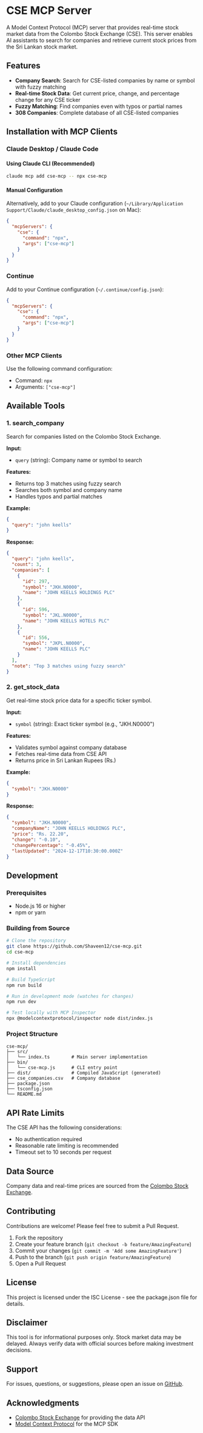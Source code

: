 # CSE MCP Server
<!-- 
[![npm version](https://badge.fury.io/js/cse-mcp.svg)](https://www.npmjs.com/package/cse-mcp)
[![npm downloads](https://img.shields.io/npm/dm/cse-mcp.svg)](https://www.npmjs.com/package/cse-mcp) -->

A Model Context Protocol (MCP) server that provides real-time stock market data from the Colombo Stock Exchange (CSE). This server enables AI assistants to search for companies and retrieve current stock prices from the Sri Lankan stock market.

## Features

- **Company Search**: Search for CSE-listed companies by name or symbol with fuzzy matching
- **Real-time Stock Data**: Get current price, change, and percentage change for any CSE ticker
- **Fuzzy Matching**: Find companies even with typos or partial names
- **308 Companies**: Complete database of all CSE-listed companies

## Installation with MCP Clients

### Claude Desktop / Claude Code

#### Using Claude CLI (Recommended)
```bash
claude mcp add cse-mcp -- npx cse-mcp
```

#### Manual Configuration
Alternatively, add to your Claude configuration (`~/Library/Application Support/Claude/claude_desktop_config.json` on Mac):

```json
{
  "mcpServers": {
    "cse": {
      "command": "npx",
      "args": ["cse-mcp"]
    }
  }
}
```

### Continue

Add to your Continue configuration (`~/.continue/config.json`):

```json
{
  "mcpServers": {
    "cse": {
      "command": "npx",
      "args": ["cse-mcp"]
    }
  }
}
```

### Other MCP Clients

Use the following command configuration:
- Command: `npx`
- Arguments: `["cse-mcp"]`

## Available Tools

### 1. search_company

Search for companies listed on the Colombo Stock Exchange.

**Input:**
- `query` (string): Company name or symbol to search

**Features:**
- Returns top 3 matches using fuzzy search
- Searches both symbol and company name
- Handles typos and partial matches

**Example:**
```json
{
  "query": "john keells"
}
```

**Response:**
```json
{
  "query": "john keells",
  "count": 3,
  "companies": [
    {
      "id": 297,
      "symbol": "JKH.N0000",
      "name": "JOHN KEELLS HOLDINGS PLC"
    },
    {
      "id": 596,
      "symbol": "JKL.N0000", 
      "name": "JOHN KEELLS HOTELS PLC"
    },
    {
      "id": 556,
      "symbol": "JKPL.N0000",
      "name": "JOHN KEELLS PLC"
    }
  ],
  "note": "Top 3 matches using fuzzy search"
}
```

### 2. get_stock_data

Get real-time stock price data for a specific ticker symbol.

**Input:**
- `symbol` (string): Exact ticker symbol (e.g., "JKH.N0000")

**Features:**
- Validates symbol against company database
- Fetches real-time data from CSE API
- Returns price in Sri Lankan Rupees (Rs.)

**Example:**
```json
{
  "symbol": "JKH.N0000"
}
```

**Response:**
```json
{
  "symbol": "JKH.N0000",
  "companyName": "JOHN KEELLS HOLDINGS PLC",
  "price": "Rs. 22.20",
  "change": "-0.10",
  "changePercentage": "-0.45%",
  "lastUpdated": "2024-12-17T10:30:00.000Z"
}
```

## Development

### Prerequisites
- Node.js 16 or higher
- npm or yarn

### Building from Source
```bash
# Clone the repository
git clone https://github.com/Shaveen12/cse-mcp.git
cd cse-mcp

# Install dependencies
npm install

# Build TypeScript
npm run build

# Run in development mode (watches for changes)
npm run dev

# Test locally with MCP Inspector
npx @modelcontextprotocol/inspector node dist/index.js
```

### Project Structure
```
cse-mcp/
├── src/
│   └── index.ts        # Main server implementation
├── bin/
│   └── cse-mcp.js      # CLI entry point
├── dist/               # Compiled JavaScript (generated)
├── cse_companies.csv   # Company database
├── package.json
├── tsconfig.json
└── README.md
```


## API Rate Limits

The CSE API has the following considerations:
- No authentication required
- Reasonable rate limiting is recommended
- Timeout set to 10 seconds per request

## Data Source

Company data and real-time prices are sourced from the [Colombo Stock Exchange](https://www.cse.lk).

## Contributing

Contributions are welcome! Please feel free to submit a Pull Request.

1. Fork the repository
2. Create your feature branch (`git checkout -b feature/AmazingFeature`)
3. Commit your changes (`git commit -m 'Add some AmazingFeature'`)
4. Push to the branch (`git push origin feature/AmazingFeature`)
5. Open a Pull Request

## License

This project is licensed under the ISC License - see the package.json file for details.

## Disclaimer

This tool is for informational purposes only. Stock market data may be delayed. Always verify data with official sources before making investment decisions.

## Support

For issues, questions, or suggestions, please open an issue on [GitHub](https://github.com/Shaveen12/cse-mcp/issues).

## Acknowledgments

- [Colombo Stock Exchange](https://www.cse.lk) for providing the data API
- [Model Context Protocol](https://github.com/modelcontextprotocol) for the MCP SDK